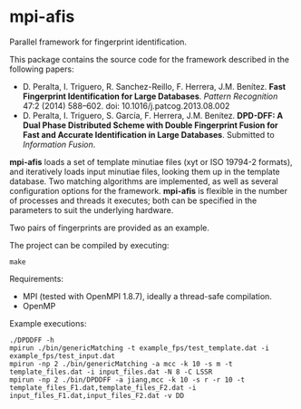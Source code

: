 # mpi-afis
Parallel framework for fingerprint identification.

This package contains the source code for the framework described in the following papers:
- D. Peralta, I. Triguero, R. Sanchez-Reillo, F. Herrera, J.M. Benítez. **Fast Fingerprint Identification for Large Databases**. *Pattern Recognition* 47:2 (2014) 588–602. doi: 10.1016/j.patcog.2013.08.002
- D. Peralta, I. Triguero, S. García, F. Herrera, J.M. Benítez. **DPD-DFF: A Dual Phase Distributed Scheme with Double Fingerprint Fusion for Fast and Accurate Identification in Large Databases**. Submitted to *Information Fusion*.

**mpi-afis** loads a set of template minutiae files (xyt or ISO 19794-2 formats), and iteratively loads input minutiae files, looking them up in the template database. Two matching algorithms are implemented, as well as several configuration options for the framework. **mpi-afis** is flexible in the number of processes and threads it executes; both can be specified in the parameters to suit the underlying hardware.

Two pairs of fingerprints are provided as an example.

The project can be compiled by executing:

`make`

Requirements:
- MPI (tested with OpenMPI 1.8.7), ideally a thread-safe compilation.
- OpenMP

Example executions:

```
./DPDDFF -h
mpirun ./bin/genericMatching -t example_fps/test_template.dat -i example_fps/test_input.dat
mpirun -np 2 ./bin/genericMatching -a mcc -k 10 -s m -t template_files.dat -i input_files.dat -N 8 -C LSSR
mpirun -np 2 ./bin/DPDDFF -a jiang,mcc -k 10 -s r -r 10 -t template_files_F1.dat,template_files_F2.dat -i input_files_F1.dat,input_files_F2.dat -v DD
```
